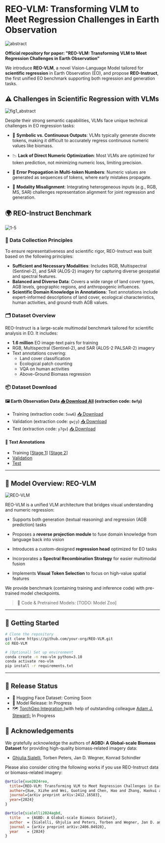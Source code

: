 # REO-VLM: Transforming VLM to Meet Regression Challenges in Earth Observation

![abstract](https://REO-VLM-anonymous.github.io/picx-images-hosting/abstract.6ikgjwx7vq.webp)









**Official repository for paper: "REO-VLM: Transforming VLM to Meet Regression Challenges in Earth Observation"**

We introduce **REO-VLM**, a novel Vision-Language Model tailored for **scientific regression** in Earth Observation (EO), and propose **REO-Instruct**, the first unified EO benchmark supporting both regression and generation tasks.

## ⚠️ Challenges in Scientific Regression with VLMs

![fig1_abstract](https://REO-VLM-anonymous.github.io/picx-images-hosting/fig1_abstract.9rjkgkwhkh.webp)







Despite their strong semantic capabilities, VLMs face unique technical challenges in EO regression tasks:

- 🔢 **Symbolic vs. Continuous Outputs**: VLMs typically generate discrete tokens, making it difficult to accurately regress continuous numeric values like biomass.

- 📉 **Lack of Direct Numeric Optimization**: Most VLMs are optimized for token prediction, not minimizing numeric loss, limiting precision.

- 🔁 **Error Propagation in Multi-token Numbers**: Numeric values are generated as sequences of tokens, where early mistakes propagate.

- 🧩 **Modality Misalignment**: Integrating heterogeneous inputs (e.g., RGB, MS, SAR) challenges representation alignment for joint regression and generation.

## 🌍 REO-Instruct Benchmark

![1-5](https://REO-VLM-anonymous.github.io/picx-images-hosting/1-5.3nrse4tne1.webp)







###

### 🔬 Data Collection Principles

To ensure representativeness and scientific rigor, REO-Instruct was built based on the following principles:

- **Sufficient and Necessary Modalities**: Includes RGB, Multispectral (Sentinel-2), and SAR (ALOS-2) imagery for capturing diverse geospatial and spectral features.
- **Balanced and Diverse Data**: Covers a wide range of land cover types, AGB levels, geographic regions, and anthropogenic influences.
- **Scientific Domain Knowledge in Annotations**: Text annotations include expert-informed descriptions of land cover, ecological characteristics, human activities, and ground-truth AGB values.



### 🗂️ Dataset Overview

REO-Instruct is a large-scale multimodal benchmark tailored for scientific analysis in EO. It includes:

- **1.6 million** EO image-text pairs for training
- RGB, Multispectral (Sentinel-2), and SAR (ALOS-2 PALSAR-2) imagery
- Text annotations covering:
  - Land cover classification
  - Ecological patch counting
  - VQA on human activities
  - Above-Ground Biomass regression&#x20;

### 📦 Dataset Download

#### 🖼️ Earth Observation Data [📥 Download All](https://pan.baidu.com/s/1CZZRzqgDsbZBCc3vfgoh4w?pwd=8efp) (extraction code: `8efp`)

- Training (extraction code: `5vw6`) [📥 Download](https://pan.baidu.com/s/1IQyNrzVverciNmqjWtsnrg?pwd=5vw6)
- Validation (extraction code: `gwjy`) [📥 Download](https://pan.baidu.com/s/16FTPJt4zcAxq767qApH4ww?pwd=gwjy)
- Test (extraction code: `y7gv`) [📥 Download](https://pan.baidu.com/s/1ABSxkBR_2s7_MUz42JoF1g?pwd=y7gv)

#### 📝 Text Annotations

- Training [[Stage 1](https://drive.google.com/file/d/1cuv4B5nfYXWaozNu3Pxe3FIsiPQYwZdL/view?usp=sharing)] [[Stage 2](https://drive.google.com/file/d/1UIs3lCun1l5DXbj58gJhnw2srBwG9k9E/view?usp=sharing)]
- [Validation](TODO\:insert-annotation-val-link)
- [Test]((https://drive.google.com/drive/folders/1OoQDcRyuT4npc6uxHoKi-NxBMj3MSBT9?usp=sharing))



---

## 🧠 Model Overview: REO-VLM

![REO-VLM](https://REO-VLM-anonymous.github.io/picx-images-hosting/REO-VLM.3gokiphq31.webp)









REO-VLM is a unified VLM architecture that bridges visual understanding and numeric regression:

- Supports both generation (textual reasoning) and regression (AGB prediction) tasks

- Proposes a **reverse projection module** to fuse domain knowledge from language back into vision

- Introduces a custom-designed **regression head** optimized for EO tasks

- Incorporates a **Spectral Recombination Strategy** for easier multimodal fusion

- Implements **Visual Token Selection** to focus on high-value spatial features

We provide benchmark (containing training and inference code) with pre-trained model checkpoints.

> 🔗 Code & Pretrained Models: [TODO: Model Zoo]

---

## 🚀 Getting Started

```bash
# Clone the repository
git clone https://github.com/your-org/REO-VLM.git
cd REO-VLM

# (Optional) Set up environment
conda create -n reo-vlm python=3.10
conda activate reo-vlm
pip install -r requirements.txt
```

---

## 📢 Release Status

- 🤗 Hugging Face Dataset: Coming Soon
- 🧠 Model Release: In Progress
- 🗺️ [TorchGeo Integration](https://www.osgeo.org/projects/torchgeo/)[ (](https://www.osgeo.org/projects/torchgeo/)with help of outstanding colleague [Adam J. Stewart](https://github.com/adamjstewart)[):](https://github.com/adamjstewart) In Progress

##

## 🙏 Acknowledgements

We gratefully acknowledge the authors of **AGBD: A Global-scale Biomass Dataset** for providing high-quality biomass-related imagery data:

- [Ghjulia Sialelli](mailto\:gsialelli@ethz.ch), Torben Peters, Jan D. Wegner, Konrad Schindler

Please also consider citing the following works if you use REO-Instruct data or biomass-related imagery:

```bibtex
@article{xue2024reo, 
  title={REO-VLM: Transforming VLM to Meet Regression Challenges in Earth Observation},
  author={Xue, Xizhe and Wei, Guoting and Chen, Hao and Zhang, Haokui and Lin, Feng and Shen, Chunhua and Zhu, Xiao Xiang},
  journal={arXiv preprint arXiv:2412.16583},
  year={2024}
}

@article{sialelli2024agbd,
  title   = {AGBD: A Global-scale Biomass Dataset},
  author  = {Sialelli, Ghjulia and Peters, Torben and Wegner, Jan D. and Schindler, Konrad},
  journal = {arXiv preprint arXiv:2406.04928},
  year    = {2024}
}
```

